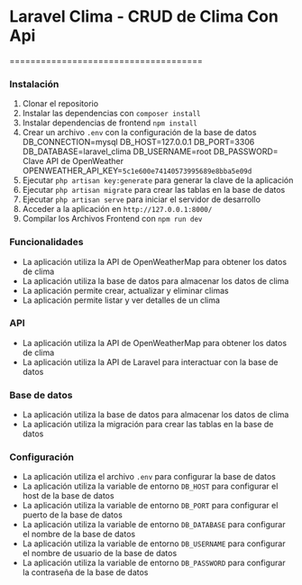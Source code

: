 # Laravel Clima - CRUD de Clima Con Api

=====================================
### Instalación
1. Clonar el repositorio
2. Instalar las dependencias con `composer install`
3. Instalar dependencias de frontend `npm install`
3. Crear un archivo `.env` con la configuración de la base de datos
DB_CONNECTION=mysql
DB_HOST=127.0.0.1
DB_PORT=3306
DB_DATABASE=laravel_clima
DB_USERNAME=root
DB_PASSWORD=
Clave API de OpenWeather
OPENWEATHER_API_KEY=`5c1e600e74140573995689e8bba5e09d`
4. Ejecutar `php artisan key:generate` para generar la clave de la aplicación
5. Ejecutar `php artisan migrate` para crear las tablas en la base de datos
6. Ejecutar `php artisan serve` para iniciar el servidor de desarrollo
7. Acceder a la aplicación en `http://127.0.0.1:8000/`
8. Compilar los Archivos Frontend con `npm run dev`

### Funcionalidades
* La aplicación utiliza la API de OpenWeatherMap para obtener los datos de clima
* La aplicación utiliza la base de datos para almacenar los datos de clima
* La aplicación permite crear, actualizar y eliminar climas
* La aplicación permite listar y ver detalles de un clima
### API
* La aplicación utiliza la API de OpenWeatherMap para obtener los datos de clima
* La aplicación utiliza la API de Laravel para interactuar con la base de datos
### Base de datos
* La aplicación utiliza la base de datos para almacenar los datos de clima
* La aplicación utiliza la migración para crear las tablas en la base de datos
### Configuración
* La aplicación utiliza el archivo `.env` para configurar la base de datos
* La aplicación utiliza la variable de entorno `DB_HOST` para configurar el host de la
base de datos
* La aplicación utiliza la variable de entorno `DB_PORT` para configurar el puerto de la
base de datos
* La aplicación utiliza la variable de entorno `DB_DATABASE` para configurar el nombre de la
base de datos
* La aplicación utiliza la variable de entorno `DB_USERNAME` para configurar el nombre de usuario de la base de datos
* La aplicación utiliza la variable de entorno `DB_PASSWORD` para configurar la contraseña de la base de datos



